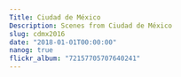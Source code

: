 ```yaml
---
Title: Ciudad de México
Description: Scenes from Ciudad de México
slug: cdmx2016
date: "2018-01-01T00:00:00"
nanog: true
flickr_album: "72157705707640241"
---
```



